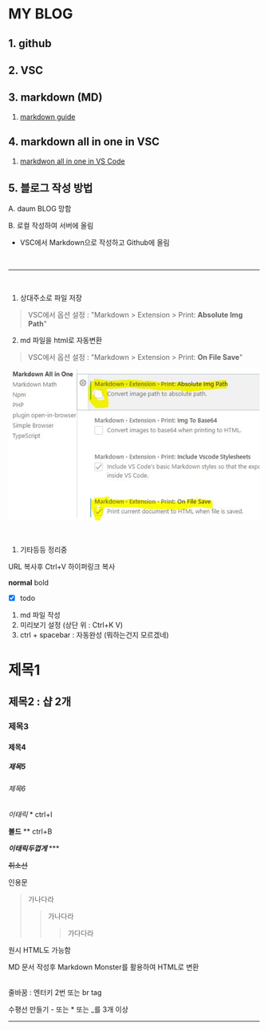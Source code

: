 # MY BLOG

## 1. github

## 2. VSC

## 3. markdown (MD)
1. [markdown guide](https://www.markdownguide.org/basic-syntax/)

## 4. markdown all in one in VSC
1. [markdwon all in one in VS Code](https://marketplace.visualstudio.com/items?itemName=yzhang.markdown-all-in-one) 

## 5. 블로그 작성 방법

A. daum BLOG 망함

B. 로컬 작성하여 서버에 올림
  - VSC에서 Markdown으로 작성하고 Github에 올림


<br>

---

<br>

1. 상대주소로 파일 저장
   
> VSC에서 옵션 설정 : "Markdown > Extension > Print: **Absolute Img Path**"
   

2. md 파일을 html로 자동변환

> VSC에서 옵션 설정 : "Markdown > Extension > Print: **On File Save**"
   
![변환이미지](./img/m0400_1.JPG)

<br>

1. 기타등등 정리중

URL 복사후 Ctrl+V 하이퍼링크 복사
<br>

**normal**
bold
-[x] todo

1. md 파일 작성
2. 미리보기 설정 (상단 위 : Ctrl+K V)
3. ctrl + spacebar : 자동완성 (뭐하는건지 모르겠네)

# 제목1 
## 제목2 : 샵 2개 
### 제목3 
#### 제목4
##### 제목5
###### *제목6*

*이태릭* * ctrl+I

**볼드** ** ctrl+B

***이태릭두껍게*** *** 

~~취소선~~

인용문
> 가나다라
> > 가나다라
> > > 가다다라

원시 HTML도 가능함

MD 문서 작성후 Markdown Monster를 활용하여 HTML로 변환

<br> 
줄바꿈 : 엔터키 2번 또는 br tag


수평선 만들기 - 또는 * 또는 _를 3개 이상

___
